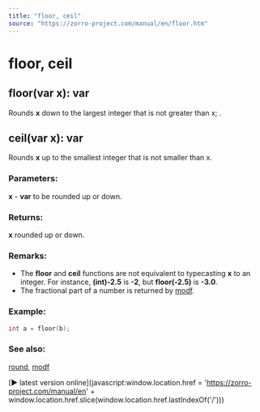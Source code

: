 ```yaml
---
title: "floor, ceil"
source: "https://zorro-project.com/manual/en/floor.htm"
---
```


# floor, ceil

## floor(var x): var

Rounds **x** down to the largest integer that is not greater than x; .

## ceil(var x): var

Rounds **x** up to the smallest integer that is not smaller than x.

### Parameters:

**x** - **var** to be rounded up or down.  

### Returns:

**x** rounded up or down.

### Remarks:

*   The **floor** and **ceil** functions are not equivalent to typecasting **x** to an integer. For instance, **(int)-2.5** is **\-2**, but **floor(-2.5)** is **\-3.0**.
*   The fractional part of a number is returned by [modf](078_modf.md).

### Example:

```c
int a = floor(b);
```

### See also:

[round](082_round_roundto.md), [modf](078_modf.md)

[► latest version online](javascript:window.location.href = 'https://zorro-project.com/manual/en' + window.location.href.slice\(window.location.href.lastIndexOf\('/'\)\))